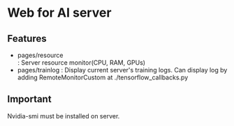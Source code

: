 # Web for AI server

## Features

* pages/resource  
: Server resource monitor(CPU, RAM, GPUs) 
* pages/trainlog
: Display current server's training logs. Can display log by adding RemoteMonitorCustom at ./tensorflow_callbacks.py 

## Important  
Nvidia-smi must be installed on server. 
